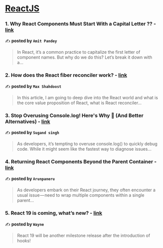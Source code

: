 
<h1><a href=https://medium.com/tag/reactjs/recommended target="_blank" rel="noopener noreferrer">ReactJS</a></h1>
<h3>1. Why React Components Must Start With a Capital Letter ?? - <a href="https://medium.com/@ptamit7826/why-react-components-must-start-with-a-capital-letter-c7e852922ced" target="_blank" rel="noopener noreferrer">link</a></h3>

✍️ **posted by `Amit Pandey`**

<blockquote>In React, it’s a common practice to capitalize the first letter of component names. But why do we do this? Let’s break it down with a…</blockquote>

<h3>2. How does the React fiber reconciler work? - <a href="https://medium.com/@maxtsh/how-does-the-react-fiber-reconciler-work-77c3650127da" target="_blank" rel="noopener noreferrer">link</a></h3>

✍️ **posted by `Max Shahdoost`**

<blockquote>In this article, I am going to deep dive into the React world and what is the core value proposition of React, what is React reconciler…</blockquote>

<h3>3. Stop Overusing Console.log! Here's Why 🚫 (And Better Alternatives) - <a href="https://medium.com/stackademic/stop-overusing-console-log-heres-why-and-better-alternatives-e5e05ea69e75" target="_blank" rel="noopener noreferrer">link</a></h3>

✍️ **posted by `Sugand singh`**

<blockquote>As developers, it’s tempting to overuse console.log() to quickly debug code. While it might seem like the fastest way to diagnose issues…</blockquote>

<h3>4. Returning React Components Beyond the Parent Container - <a href="https://medium.com/@arunpaneru01/returning-react-components-beyond-the-parent-container-15794fbda014" target="_blank" rel="noopener noreferrer">link</a></h3>

✍️ **posted by `Arunpaneru`**

<blockquote>As developers embark on their React journey, they often encounter a usual issue — need to wrap multiple components within a single parent…</blockquote>

<h3>5. React 19 is coming, what’s new? - <a href="https://medium.com/stackademic/react-19-is-coming-whats-new-79e2d4b948e4" target="_blank" rel="noopener noreferrer">link</a></h3>

✍️ **posted by `Wayne`**

<blockquote>React 19 will be another milestone release after the introduction of hooks!</blockquote>

